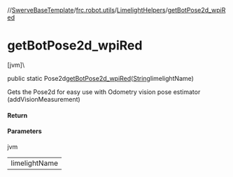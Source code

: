 //[SwerveBaseTemplate](../../../index.md)/[frc.robot.utils](../index.md)/[LimelightHelpers](index.md)/[getBotPose2d_wpiRed](get-bot-pose2d_wpi-red.md)

# getBotPose2d_wpiRed

[jvm]\

public static Pose2d[getBotPose2d_wpiRed](get-bot-pose2d_wpi-red.md)([String](https://docs.oracle.com/javase/8/docs/api/java/lang/String.html)limelightName)

Gets the Pose2d for easy use with Odometry vision pose estimator (addVisionMeasurement)

#### Return

#### Parameters

jvm

| |
|---|
| limelightName |
